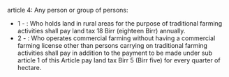 article 4: 
Any person or group of persons:
<ul>
			<li>1 - : Who holds land in rural areas for the purpose of traditional farming activities shall pay land tax 18 Birr (eighteen Birr) annually. <ul>
			</ul></li>			<li>2 - : Who operates commercial farming without having a commercial farming license other than persons carrying on traditional farming activities shall pay in addition to the payment to be made under sub article 1 of this Article pay land tax Birr 5 (Birr five) for every quarter of hectare. <ul>
			</ul></li></ul>